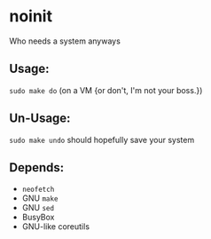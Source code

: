 # noinit
Who needs a system anyways

## Usage:
`sudo make do` (on a VM {or don't, I'm not your boss.})

## Un-Usage:
`sudo make undo` should hopefully save your system

## Depends:
* `neofetch`
* GNU `make`
* GNU `sed`
* BusyBox
* GNU-like coreutils
